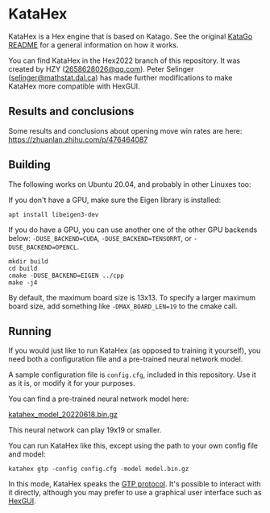 # KataHex   

KataHex is a Hex engine that is based on Katago. See the original [KataGo README](https://github.com/lightvector/KataGo#readme) for a general information on how it works.

You can find KataHex in the Hex2022 branch of this repository. It was
created by HZY (<2658628026@qq.com>). Peter Selinger
(<selinger@mathstat.dal.ca>) has made further modifications to make
KataHex more compatible with HexGUI.

## Results and conclusions

Some results and conclusions about opening move win rates are here:
<https://zhuanlan.zhihu.com/p/476464087>

## Building

The following works on Ubuntu 20.04, and probably in other Linuxes too:

If you don't have a GPU, make sure the Eigen library is installed:

    apt install libeigen3-dev

If you do have a GPU, you can use another one of the other GPU
backends below: `-DUSE_BACKEND=CUDA`, `-DUSE_BACKEND=TENSORRT`, or
`-DUSE_BACKEND=OPENCL`.

    mkdir build
    cd build
    cmake -DUSE_BACKEND=EIGEN ../cpp
    make -j4

By default, the maximum board size is 13x13. To specify a larger
maximum board size, add something like `-DMAX_BOARD_LEN=19` to the cmake
call.

## Running

If you would just like to run KataHex (as opposed to training it
yourself), you need both a configuration file and a pre-trained neural
network model.

A sample configuration file is `config.cfg`, included in this
repository. Use it as it is, or modify it for your purposes.

You can find a pre-trained neural network model here:

[katahex_model_20220618.bin.gz](https://drive.google.com/file/d/1xMvP_75xgo0271nQbmlAJ40rvpKiFTgP/view)

This neural network can play 19x19 or smaller.

You can run KataHex like this, except using the path to your own
config file and model:

    katahex gtp -config config.cfg -model model.bin.gz

In this mode, KataHex speaks the [GTP
protocol](https://www.hexwiki.net/index.php/GTP). It's possible to
interact with it directly, although you may prefer to use a graphical
user interface such as [HexGUI](https://github.com/selinger/hexgui).
